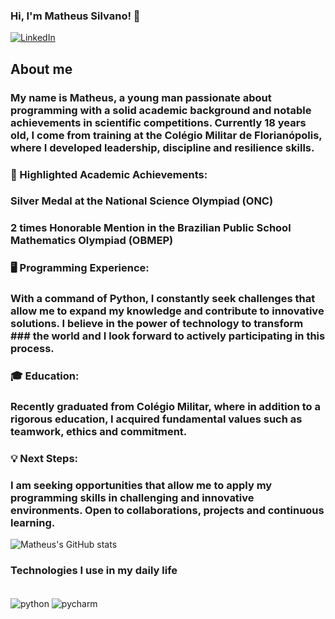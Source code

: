 
### Hi, I'm Matheus Silvano! 👋

[![LinkedIn](https://img.shields.io/badge/LinkedIn-0077B5?style=for-the-badge&logo=linkedin&logoColor=white)](https://www.linkedin.com/in/matheussilvano/)

## About me
### My name is Matheus, a young man passionate about programming with a solid academic background and notable achievements in scientific competitions. Currently 18 years old, I come from training at the Colégio Militar de Florianópolis, where I developed leadership, discipline and resilience skills.

### 🏅 Highlighted Academic Achievements:

### Silver Medal at the National Science Olympiad (ONC)
### 2 times Honorable Mention in the Brazilian Public School Mathematics Olympiad (OBMEP)

### 🖥️ Programming Experience:
### With a command of Python, I constantly seek challenges that allow me to expand my knowledge and contribute to innovative solutions. I believe in the power of technology to transform ### the world and I look forward to actively participating in this process.

### 🎓 Education:
### Recently graduated from Colégio Militar, where in addition to a rigorous education, I acquired fundamental values ​​such as teamwork, ethics and commitment.

### 💡 Next Steps:
### I am seeking opportunities that allow me to apply my programming skills in challenging and innovative environments. Open to collaborations, projects and continuous learning.

![Matheus's GitHub stats](https://github-readme-stats.vercel.app/api?username=matheussilvano&show_icons=true&theme=transparent)

### Technologies I use in my daily life

<div style="display: inline_block"><br/>
  <img align ="center" alt="python" src="https://img.shields.io/badge/Python-3776AB?style=for-the-badge&logo=python&logoColor=white" />
  <img align ="center" alt="pycharm" src="https://img.shields.io/badge/PyCharm-000000.svg?&style=for-the-badge&logo=PyCharm&logoColor=white" />
</div>

